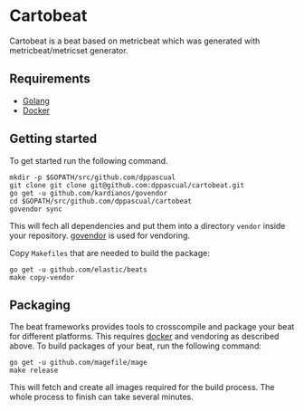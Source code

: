 # Cartobeat

Cartobeat is a beat based on metricbeat which was generated with metricbeat/metricset generator.

## Requirements

- [Golang](https://golang.org/doc/install)
- [Docker](https://www.docker.com/products/docker-engine)

## Getting started

To get started run the following command. 

```
mkdir -p $GOPATH/src/github.com/dppascual
git clone git clone git@github.com:dppascual/cartobeat.git
go get -u github.com/kardianos/govendor
cd $GOPATH/src/github.com/dppascual/cartobeat
govendor sync
```

This will fech all dependencies and put them into a directory `vendor` inside your repository. [govendor](https://github.com/kardianos/govendor) is used for vendoring.

Copy `Makefiles` that are needed to build the package:

```
go get -u github.com/elastic/beats
make copy-vendor
```

## Packaging

The beat frameworks provides tools to crosscompile and package your beat for different platforms. This requires [docker](https://www.docker.com/) and vendoring as described above. To build packages of your beat, run the following command:

```
go get -u github.com/magefile/mage
make release
```

This will fetch and create all images required for the build process. The whole process to finish can take several minutes.
